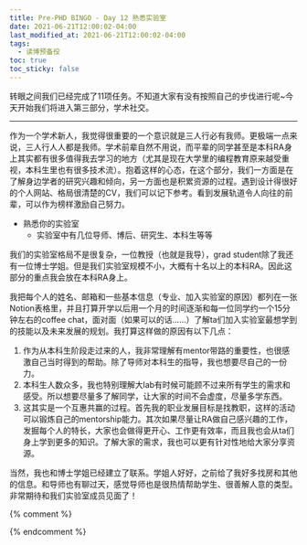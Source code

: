 ```yaml
---
title: Pre-PHD BINGO - Day 12 熟悉实验室
date: 2021-06-21T12:00:02-04:00
last_modified_at: 2021-06-21T12:00:02-04:00
tags:
  - 读博预备役
toc: true
toc_sticky: false
---
```


转眼之间我们已经完成了11项任务。不知道大家有没有按照自己的步伐进行呢~今天开始我们将进入第三部分，学术社交。

<!--more-->

---
作为一个学术新人，我觉得很重要的一个意识就是三人行必有我师。更极端一点来说，三人行人人都是我师。学术前辈自然不用说，而平辈的同学甚至是本科RA身上其实都有很多值得我去学习的地方（尤其是现在大学里的编程教育原来越受重视，本科生里也有很多技术流）。抱着这样的心态，在这个部分，我们一方面是在了解身边学者的研究兴趣和倾向，另一方面也是积累资源的过程。遇到设计得很好的个人网站、格局很清楚的CV，我们可以记下参考。看到发展轨道令人向往的前辈，可以作为榜样激励自己努力。

- 熟悉你的实验室
	- 实验室中有几位导师、博后、研究生、本科生等等

我们的实验室格局不是很复杂，一位教授（也就是我导），grad student除了我还有一位博士学姐。但是我们实验室规模不小，大概有十名以上的本科RA。因此这部分的重点我会放在本科RA身上。

我把每个人的姓名、邮箱和一些基本信息（专业、加入实验室的原因）都列在一张Notion表格里，并且打算开学以后用一个月的时间逐渐和每一位同学约一个15分钟左右的coffee chat，面对面（如果可以的话……）了解ta们加入实验室最想学到的技能以及未来发展的规划。我打算这样做的原因有以下几点：

1.  作为从本科生阶段走过来的人，我非常理解有mentor带路的重要性，也很感激自己当时得到的帮助。除了导师对本科生的指导，我也想要尽自己的一份力。
2.  本科生人数众多，我也特别理解大lab有时候可能顾不过来所有学生的需求和感受。所以想要尽量多了解同学，让大家的时间不会虚度，尽量多学东西。
3.  这其实是一个互惠共赢的过程。首先我的职业发展目标是找教职，这样的活动可以锻炼自己的mentorship能力。其次如果尽量让RA做自己感兴趣的工作，发掘每个人的特长，大家也会做得更开心、工作更有效率，而且我也会从ta们身上学到更多的知识。了解大家的需求，我也可以更有针对性地给大家分享资源。

当然，我也和博士学姐已经建立了联系。学姐人好好，之前给了我好多找房和其他的信息。和导师也有聊过天，感觉导师也是很热情帮助学生、很善解人意的类型。非常期待和我们实验室成员见面了！

{% comment %}


{% endcomment %}